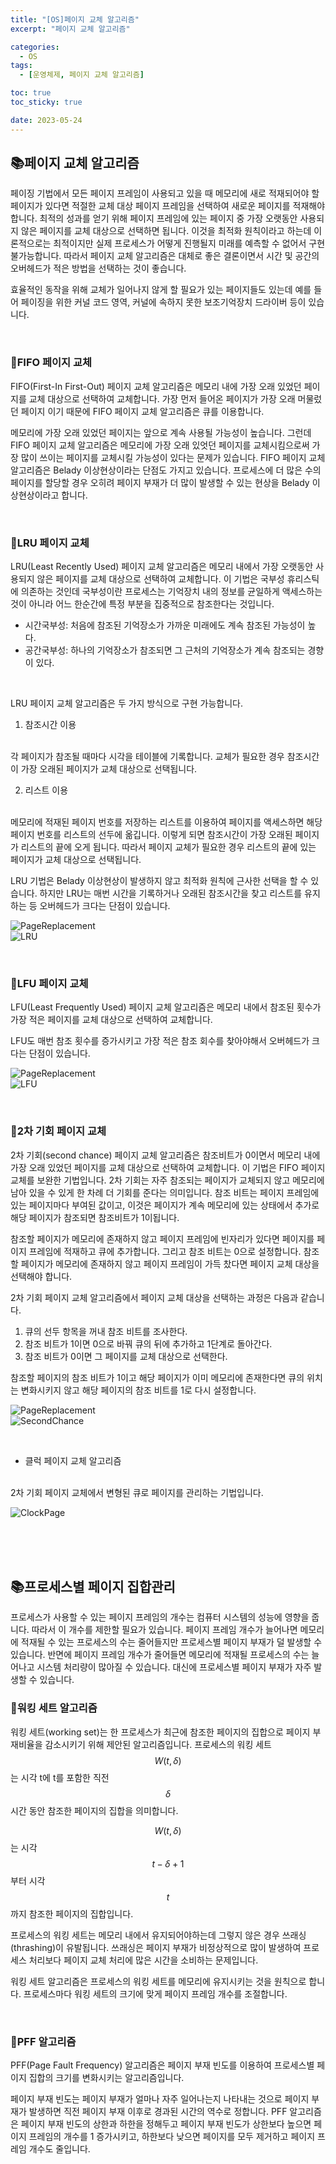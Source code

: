 ```yaml
---
title: "[OS]페이지 교체 알고리즘"
excerpt: "페이지 교체 알고리즘"

categories:
  - OS
tags:
  - [운영체제, 페이지 교체 알고리즘]

toc: true
toc_sticky: true

date: 2023-05-24
---
```


## 📚페이지 교체 알고리즘
페이징 기법에서 모든 페이지 프레임이 사용되고 있을 때 메모리에 새로 적재되어야 할 페이지가 있다면 적절한 교체 대상 페이지 프레임을 선택하여 새로운 페이지를 적재해야 합니다. 최적의 성과를 얻기 위해 페이지 프레임에 있는 페이지 중 가장 오랫동안 사용되지 않은 페이지를 교체 대상으로 선택하면 됩니다. 이것을 최적화 원칙이라고 하는데 이론적으로는 최적이지만 실제 프로세스가 어떻게 진행될지 미래를 예측할 수 없어서 구현 불가능합니다. 따라서 페이지 교체 알고리즘은 대체로 좋은 결론이면서 시간 및 공간의 오버헤드가 적은 방법을 선택하는 것이 좋습니다.

효율적인 동작을 위해 교체가 일어나지 않게 할 필요가 있는 페이지들도 있는데 예를 들어 페이징을 위한 커널 코드 영역, 커널에 속하지 못한 보조기억장치 드라이버 등이 있습니다.

<br>

### 📄FIFO 페이지 교체
FIFO(First-In First-Out) 페이지 교체 알고리즘은 메모리 내에 가장 오래 있었던 페이지를 교체 대상으로 선택하여 교체합니다. 가장 먼저 들어온 페이지가 가장 오래 머물렀던 페이지 이기 때문에 FIFO 페이지 교체 알고리즘은 큐를 이용합니다.

메모리에 가장 오래 있었던 페이지는 앞으로 계속 사용될 가능성이 높습니다. 그런데 FIFO 페이지 교체 알고리즘은 메모리에 가장 오래 있엇던 페이지를 교체시킴으로써 가장 많이 쓰이는 페이지를 교체시킬 가능성이 있다는 문제가 있습니다. FIFO 페이지 교체 알고리즘은 Belady 이상현상이라는 단점도 가지고 있습니다. 프로세스에 더 많은 수의 페이지를 할당할 경우 오히려 페이지 부재가 더 많이 발생할 수 있는 현상을 Belady 이상현상이라고 합니다.

<br>

### 📄LRU 페이지 교체
LRU(Least Recently Used) 페이지 교체 알고리즘은 메모리 내에서 가장 오랫동안 사용되지 않은 페이지를 교체 대상으로 선택하여 교체합니다. 이 기법은 국부성 휴리스틱에 의존하는 것인데 국부성이란 프로세스는 기억장치 내의 정보를 균일하게 액세스하는 것이 아니라 어느 한순간에 특정 부분을 집중적으로 참조한다는 것입니다.

* 시간국부성: 처음에 참조된 기억장소가 가까운 미래에도 계속 참조된 가능성이 높다.
* 공간국부성: 하나의 기억장소가 참조되면 그 근처의 기억장소가 계속 참조되는 경향이 있다.

<br>

LRU 페이지 교체 알고리즘은 두 가지 방식으로 구현 가능합니다.

1. 참조시간 이용
<br>
각 페이지가 참조될 때마다 시각을 테이블에 기록합니다. 교체가 필요한 경우 참조시간이 가장 오래된 페이지가 교체 대상으로 선택됩니다.

2. 리스트 이용
<br>
메모리에 적재된 페이지 번호를 저장하는 리스트를 이용하여 페이지를 액세스하면 해당 페이지 번호를 리스트의 선두에 옮깁니다. 이렇게 되면 참조시간이 가장 오래된 페이지가 리스트의 끝에 오게 됩니다. 따라서 페이지 교체가 필요한 경우 리스트의 끝에 있는 페이지가 교체 대상으로 선택됩니다.

<br>

LRU 기법은 Belady 이상현상이 발생하지 않고 최적화 원칙에 근사한 선택을 할 수 있습니다. 하지만 LRU는 매번 시간을 기록하거나 오래된 참조시간을 찾고 리스트를 유지하는 등 오버헤드가 크다는 단점이 있습니다.

![PageReplacement](\assets\images\OS\PageReplacement.png)
<br>
![LRU](\assets\images\OS\LRU.png)

<br>

### 📄LFU 페이지 교체
LFU(Least Frequently Used) 페이지 교체 알고리즘은 메모리 내에서 참조된 횟수가 가장 적은 페이지를 교체 대상으로 선택하여 교체합니다.

LFU도 매번 참조 횟수를 증가시키고 가장 적은 참조 회수를 찾아야해서 오버헤드가 크다는 단점이 있습니다.

![PageReplacement](\assets\images\OS\PageReplacement.png)
<br>
![LFU](\assets\images\OS\LFU.png)

<br>

### 📄2차 기회 페이지 교체
2차 기회(second chance) 페이지 교체 알고리즘은 참조비트가 0이면서 메모리 내에 가장 오래 있었던 페이지를 교체 대상으로 선택하여 교체합니다. 이 기법은 FIFO 페이지 교체를 보완한 기법입니다. 2차 기회는 자주 참조되는 페이지가 교체되지 않고 메모리에 남아 있을 수 있게 한 차례 더 기회를 준다는 의미입니다. 참조 비트는 페이지 프레임에 있는 페이지마다 부여된 값이고, 이것은 페이지가 계속 메모리에 있는 상태에서 추가로 해당 페이지가 참조되면 참조비트가 1이됩니다.

참조할 페이지가 메모리에 존재하지 않고 페이지 프레임에 빈자리가 있다면 페이지를 페이지 프레임에 적재하고 큐에 추가합니다. 그리고 참조 비트는 0으로 설정합니다. 참조할 페이지가 메모리에 존재하지 않고 페이지 프레임이 가득 찼다면 페이지 교체 대상을 선택해야 합니다.

2차 기회 페이지 교체 알고리즘에서 페이지 교체 대상을 선택하는 과정은 다음과 같습니다.

1. 큐의 선두 항목을 꺼내 참조 비트를 조사한다.
2. 참조 비트가 1이면 0으로 바꿔 큐의 뒤에 추가하고 1단계로 돌아간다.
3. 참조 비트가 0이면 그 페이지를 교체 대상으로 선택한다.

참조할 페이지의 참조 비트가 1이고 해당 페이지가 이미 메모리에 존재한다면 큐의 위치는 변화시키지 않고 해당 페이지의 참조 비트를 1로 다시 설정합니다.

![PageReplacement](\assets\images\OS\PageReplacement.png)
<br>
![SecondChance](\assets\images\OS\SecondChance.png)

<br>

* 클럭 페이지 교체 알고리즘
<br>
2차 기회 페이지 교체에서 변형된 큐로 페이지를 관리하는 기법입니다.

![ClockPage](\assets\images\OS\ClockPage.png)

<br><br><br>

## 📚프로세스별 페이지 집합관리
프로세스가 사용할 수 있는 페이지 프레임의 개수는 컴퓨터 시스템의 성능에 영향을 줍니다. 따라서 이 개수를 제한할 필요가 있습니다. 페이지 프레임 개수가 늘어나면 메모리에 적재될 수 있는 프로세스의 수는 줄어들지만 프로세스별 페이지 부재가 덜 발생할 수 있습니다. 반면에 페이지 프레임 개수가 줄어들면 메모리에 적재될 프로세스의 수는 늘어나고 시스템 처리량이 많아질 수 있습니다. 대신에 프로세스별 페이지 부재가 자주 발생할 수 있습니다.

### 📄워킹 세트 알고리즘
워킹 세트(working set)는 한 프로세스가 최근에 참조한 페이지의 집합으로 페이지 부재비율을 감소시키기 위해 제안된 알고리즘입니다. 프로세스의 워킹 세트 $$ W(t, \delta) $$는 시각 t에 t를 포함한 직전 $$ \delta $$시간 동안 참조한 페이지의 집합을 의미합니다.

$$ W(t, \delta) $$는 시각 $$ t - \delta + 1 $$부터 시각 $$ t $$까지 참조한 페이지의 집합입니다.

프로세스의 워킹 세트는 메모리 내에서 유지되어야하는데 그렇지 않은 경우 쓰래싱(thrashing)이 유발됩니다. 쓰래싱은 페이지 부재가 비정상적으로 많이 발생하여 프로세스 처리보다 페이지 교체 처리에 많은 시간을 소비하는 문제입니다.

워킹 세트 알고리즘은 프로세스의 워킹 세트를 메모리에 유지시키는 것을 원칙으로 합니다. 프로세스마다 워킹 세트의 크기에 맞게 페이지 프레임 개수를 조절합니다.

<br>

### 📄PFF 알고리즘
PFF(Page Fault Frequency) 알고리즘은 페이지 부재 빈도를 이용하여 프로세스별 페이지 집합의 크기를 변화시키는 알고리즘입니다.

페이지 부재 빈도는 페이지 부재가 얼마나 자주 일어나는지 나타내는 것으로 페이지 부재가 발생하면 직전 페이지 부재 이후로 경과된 시간의 역수로 정합니다. PFF 알고리즘은 페이지 부재 빈도의 상한과 하한을 정해두고 페이지 부재 빈도가 상한보다 높으면 페이지 프레임의 개수를 1 증가시키고, 하한보다 낮으면 페이지를 모두 제거하고 페이지 프레임 개수도 줄입니다.

<br><br>